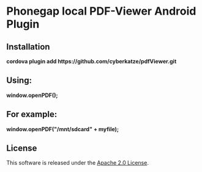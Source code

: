 # Phonegap local PDF-Viewer Android Plugin
    
## Installation
<p><b>cordova plugin add https://github.com/cyberkatze/pdfViewer.git</b></p>
    
## Using:
<p><b>window.openPDF(<fileName_on_SDCARD>);</b></p>
    
## For example:</h3>
<p><b>window.openPDF("/mnt/sdcard" + myfile);</b></p>
    
## License

This software is released under the [Apache 2.0 License][apache2_license].

[apache2_license]: http://opensource.org/licenses/Apache-2.0
